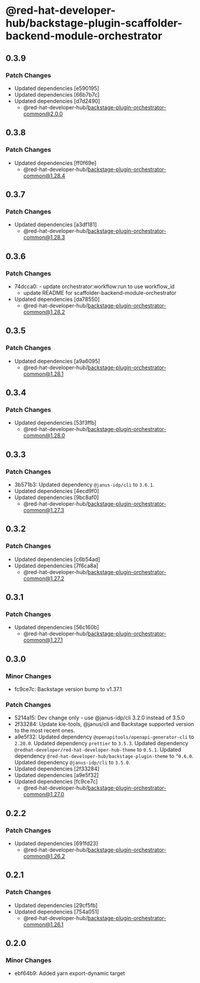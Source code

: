 # @red-hat-developer-hub/backstage-plugin-scaffolder-backend-module-orchestrator

## 0.3.9

### Patch Changes

- Updated dependencies [e590195]
- Updated dependencies [66b7b7c]
- Updated dependencies [d7d2490]
  - @red-hat-developer-hub/backstage-plugin-orchestrator-common@2.0.0

## 0.3.8

### Patch Changes

- Updated dependencies [ff0f69e]
  - @red-hat-developer-hub/backstage-plugin-orchestrator-common@1.28.4

## 0.3.7

### Patch Changes

- Updated dependencies [a3df181]
  - @red-hat-developer-hub/backstage-plugin-orchestrator-common@1.28.3

## 0.3.6

### Patch Changes

- 74dcca0: - update orchestrator:workflow:run to use workflow_id
  - update README for scaffolder-backend-module-orchestrator
- Updated dependencies [da78550]
  - @red-hat-developer-hub/backstage-plugin-orchestrator-common@1.28.2

## 0.3.5

### Patch Changes

- Updated dependencies [a9a6095]
  - @red-hat-developer-hub/backstage-plugin-orchestrator-common@1.28.1

## 0.3.4

### Patch Changes

- Updated dependencies [53f3ffb]
  - @red-hat-developer-hub/backstage-plugin-orchestrator-common@1.28.0

## 0.3.3

### Patch Changes

- 3b571b3: Updated dependency `@janus-idp/cli` to `3.6.1`.
- Updated dependencies [4ecd9f0]
- Updated dependencies [9bc8af0]
  - @red-hat-developer-hub/backstage-plugin-orchestrator-common@1.27.3

## 0.3.2

### Patch Changes

- Updated dependencies [c6b54ad]
- Updated dependencies [7f6ca8a]
  - @red-hat-developer-hub/backstage-plugin-orchestrator-common@1.27.2

## 0.3.1

### Patch Changes

- Updated dependencies [56c160b]
  - @red-hat-developer-hub/backstage-plugin-orchestrator-common@1.27.1

## 0.3.0

### Minor Changes

- fc9ce7c: Backstage version bump to v1.37.1

### Patch Changes

- 5214a15: Dev change only - use @janus-idp/cli 3.2.0 instead of 3.5.0
- 2f33284: Update kie-tools, @janus/cli and Backstage supported version to the most recent ones.
- a9e5f32: Updated dependency `@openapitools/openapi-generator-cli` to `2.20.0`.
  Updated dependency `prettier` to `3.5.3`.
  Updated dependency `@redhat-developer/red-hat-developer-hub-theme` to `0.5.1`.
  Updated dependency `@red-hat-developer-hub/backstage-plugin-theme` to `^0.6.0`.
  Updated dependency `@janus-idp/cli` to `3.5.0`.
- Updated dependencies [2f33284]
- Updated dependencies [a9e5f32]
- Updated dependencies [fc9ce7c]
  - @red-hat-developer-hub/backstage-plugin-orchestrator-common@1.27.0

## 0.2.2

### Patch Changes

- Updated dependencies [691fd23]
  - @red-hat-developer-hub/backstage-plugin-orchestrator-common@1.26.2

## 0.2.1

### Patch Changes

- Updated dependencies [29cf5fb]
- Updated dependencies [754a051]
  - @red-hat-developer-hub/backstage-plugin-orchestrator-common@1.26.1

## 0.2.0

### Minor Changes

- ebf64b9: Added yarn export-dynamic target
